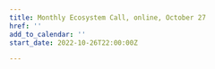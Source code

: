```yaml
---
title: Monthly Ecosystem Call, online, October 27
href: ''
add_to_calendar: ''
start_date: 2022-10-26T22:00:00Z

---
```

